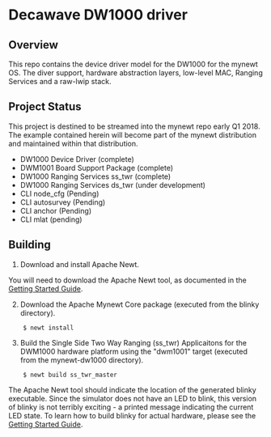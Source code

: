 <!--
#
# Licensed to the Apache Software Foundation (ASF) under one
# or more contributor license agreements.  See the NOTICE file
# distributed with this work for additional information
# regarding copyright ownership.  The ASF licenses this file
# to you under the Apache License, Version 2.0 (the
# "License"); you may not use this file except in compliance
# with the License.  You may obtain a copy of the License at
#
# http://www.apache.org/licenses/LICENSE-2.0
#
# Unless required by applicable law or agreed to in writing,
# software distributed under the License is distributed on an
# "AS IS" BASIS, WITHOUT WARRANTIES OR CONDITIONS OF ANY
#  KIND, either express or implied.  See the License for the
# specific language governing permissions and limitations
# under the License.
#
-->

# Decawave DW1000 driver 

## Overview

This repo contains the device driver model for the DW1000 for the mynewt OS. The diver support, hardware 
abstraction layers, low-level MAC, Ranging Services and a raw-lwip stack. 

## Project Status
This project is destined to be streamed into the mynewt repo early Q1 2018. The example contained herein will
become part of the mynewt distribution and maintained within that distribution.

* DW1000 Device Driver (complete)
* DWM1001 Board Support Package (complete)
* DW1000 Ranging Services ss_twr (complete)
* DW1000 Ranging Services ds_twr (under development)
* CLI node_cfg (Pending)
* CLI autosurvey (Pending)
* CLI anchor (Pending)
* CLI mlat (pending)

## Building

1. Download and install Apache Newt.

You will need to download the Apache Newt tool, as documented in the [Getting Started Guide](http://mynewt.apache.org/os/get_started/introduction/).

2. Download the Apache Mynewt Core package (executed from the blinky directory).

```no-highlight
    $ newt install
```

3. Build the Single Side Two Way Ranging (ss_twr) Applicaitons for the DWM1000 hardware platform using the "dwm1001" target
(executed from the mynewt-dw1000 directory).

```no-highlight
    $ newt build ss_twr_master
```

The Apache Newt tool should indicate the location of the generated blinky
executable.  Since the simulator does not have an LED to blink, this version of
blinky is not terribly exciting - a printed message indicating the current LED
state.  To learn how to build blinky for actual hardware, please see the
[Getting Started Guide](http://mynewt.apache.org/os/get_started/introduction/).

